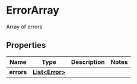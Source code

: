 

# ErrorArray

Array of errors
## Properties

Name | Type | Description | Notes
------------ | ------------- | ------------- | -------------
**errors** | [**List&lt;Error&gt;**](Error.md) |  | 



